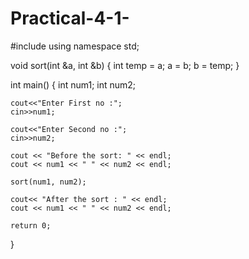 # Practical-4-1-
#include <iostream>
using namespace std;

void sort(int &a, int &b) {
    int temp = a;
    a = b;
    b = temp;
}

int main() {
    int num1;
    int num2;

    cout<<"Enter First no :";
    cin>>num1;

    cout<<"Enter Second no :";
    cin>>num2;

    cout << "Before the sort: " << endl;
    cout << num1 << " " << num2 << endl;

    sort(num1, num2);

    cout<< "After the sort : " << endl;
    cout << num1 << " " << num2 << endl;

    return 0;
}
